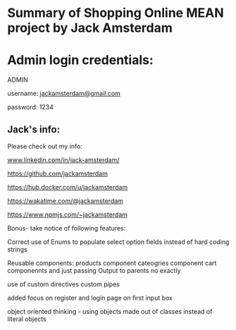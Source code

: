 # Summary of Shopping Online MEAN project by Jack Amsterdam

# Admin login credentials:

ADMIN

username: jackamsterdam@gmail.com

password: 1234

## Jack's info:

Please check out my info:

www.linkedin.com/in/jack-amsterdam/

https://github.com/jackamsterdam

https://hub.docker.com/u/jackamsterdam

https://wakatime.com/@jackamsterdam

https://www.npmjs.com/~jackamsterdam

Bonus- take notice of following features:

Correct use of Enums to populate select option fields instead of hard coding strings

Reusable components: products component cateogries component cart componennts and just passing Output to parents no exactly

use of custom directives custom pipes

added focus on register and login page on first input box


object oriented thinking - using objects made out of classes instead of literal objects
